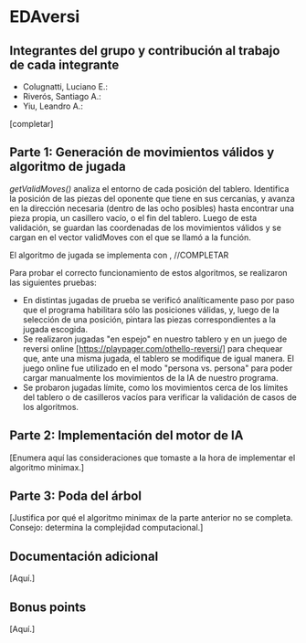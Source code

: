# EDAversi

## Integrantes del grupo y contribución al trabajo de cada integrante

* Colugnatti, Luciano E.: 
* Riverós, Santiago A.:
* Yiu, Leandro A.:

[completar]

## Parte 1: Generación de movimientos válidos y algoritmo de jugada

*getValidMoves()* analiza el entorno de cada posición del tablero. Identifica la posición de las piezas del oponente que tiene en sus cercanías, y avanza en la dirección necesaria (dentro de las ocho posibles) hasta encontrar una pieza propia, un casillero vacío, o el fin del tablero. Luego de esta validación, se guardan las coordenadas de los movimientos válidos y se cargan en el vector validMoves con el que se llamó a la función.

El algoritmo de jugada se implementa con , //COMPLETAR

Para probar el correcto funcionamiento de estos algoritmos, se realizaron las siguientes pruebas:
* En distintas jugadas de prueba se verificó analíticamente paso por paso que el programa habilitara sólo las posiciones válidas, y, luego de la selección de una posición, pintara las piezas correspondientes a la jugada escogida.
* Se realizaron jugadas "en espejo" en nuestro tablero y en un juego de reversi online [https://playpager.com/othello-reversi/] para chequear que, ante una misma jugada, el tablero se modifique de igual manera. El juego online fue utilizado en el modo "persona vs. persona" para poder cargar manualmente los movimientos de la IA de nuestro programa.
* Se probaron jugadas límite, como los movimientos cerca de los límites del tablero o de casilleros vacíos para verificar la validación de casos de los algoritmos.


## Parte 2: Implementación del motor de IA

[Enumera aquí las consideraciones que tomaste a la hora de implementar el algoritmo minimax.]

## Parte 3: Poda del árbol

[Justifica por qué el algoritmo minimax de la parte anterior no se completa. Consejo: determina la complejidad computacional.]

## Documentación adicional

[Aquí.]

## Bonus points

[Aquí.]
